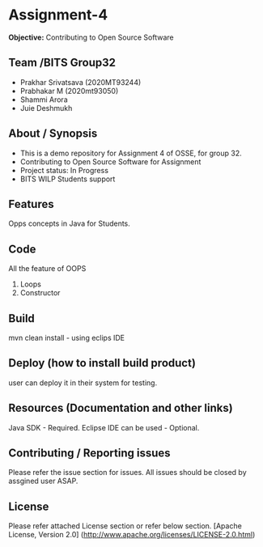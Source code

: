 # Assignment-4
**Objective:** Contributing to Open Source Software

## Team /BITS Group32 
* Prakhar Srivatsava (2020MT93244)
* Prabhakar M  (2020mt93050)
* Shammi Arora
* Juie Deshmukh


## About / Synopsis

* This is a demo repository for Assignment 4 of OSSE, for group 32.
* Contributing to Open Source Software for Assignment
* Project status: In Progress
* BITS WILP Students support

## Features

Opps concepts in Java for Students.

## Code

All the feature of OOPS 
1) Loops
2) Constructor

## Build

mvn clean install - using eclips IDE

## Deploy (how to install build product)

user can deploy it in their system for testing.

## Resources (Documentation and other links)

Java SDK - Required.
Eclipse IDE can be used - Optional.

## Contributing / Reporting issues

Please refer the issue section for issues. 
All issues should be closed by assgined user ASAP.

## License
Please refer attached License section or refer below section.
[Apache License, Version 2.0] (http://www.apache.org/licenses/LICENSE-2.0.html)




